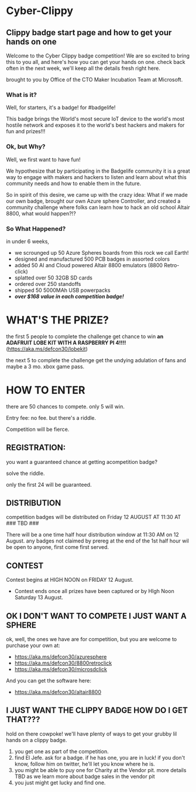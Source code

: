 # Cyber-Clippy
## Clippy badge start page and how to get your hands on one

Welcome to the Cyber Clippy badge competition!
We are so excited to bring this to you all, and here's how you can get your hands on one. check back often in the next week, we'll keep all the details fresh right here.

brought to you by Office of the CTO Maker Incubation Team at Microsoft.

### What is it?
Well, for starters, it's a badge! for #badgelife! 

This badge brings the World's most secure IoT device to the world's most hostile network and exposes it to the world's best hackers and makers for fun and prizes!!!

### Ok, but Why?
Well, we first want to have fun! 

We hypothesize that by participating in the Badgelife community it is a great way to engage with makers and hackers to listen and learn about what this community needs and how to enable them in the future. 

So in spirit of this desire, we came up with the crazy idea: What if we made our own badge, brought our own Azure sphere Controller, and created a community challenge where folks can learn how to hack an old school Altair 8800, what would happen?!?

### So What Happened?
in under 6 weeks,
- we scrounged up 50 Azure Spheres boards from this rock we call Earth!
- designed and manufactured 500 PCB badges in assorted colors
- added 50 AI and Cloud powered Altair 8800 emulators (8800 Retro-click)
- splatted over 50 32GB SD cards
- ordered over 250 standoffs
- shipped 50 5000MAh USB powerpacks
- **_over $168 value in each competition badge!_**

# WHAT'S THE PRIZE?
the first 5 people to complete the challenge get chance to win
**an ADAFRUIT LOBE KIT WITH A RASPBERRY PI 4!!!!**(https://aka.ms/defcon30/lobekit) 

the next 5 to complete the challenge get the undying adulation of fans and maybe a 3 mo. xbox game pass. 

# HOW TO ENTER
<!-- G4M3 st@rt5 n0w! !!||:: aHR0cHM6Ly93d3cuYmFzZTY0ZW5jb2RlLm5ldC9zaGFyZS9iaENQYQ== -->

there are 50 chances to compete. only 5 will win.

Entry fee: no fee. but there's a riddle.

Competition will be fierce.
<!-- "clippy's asshat" is the cipher -->

## REGISTRATION:
you want a guaranteed chance at getting acompetition badge? 

solve the riddle. 

only the first 24 will be guaranteed. 
<!-- how does one enter the Riddle, if not to go where one knows is Also Known As Microsoft slashes DEFCON30? -->

## DISTRIBUTION
competition badges will be distributed on 
Friday 12 AUGUST AT 11:30 AT ### TBD ###

There will be a one time half hour distribution window at 11:30 AM on 12 August. 
any badges not claimed by prereg at the end of the 1st half hour wil be open to anyone, first come first served.

## CONTEST
Contest begins at HIGH NOON on FRIDAY 12 August. 

 * Contest ends once all prizes have been captured or by HIgh Noon Saturday 13 August.



## OK I DON'T WANT TO COMPETE I JUST WANT A SPHERE
ok, well, the ones we have are for competition, but you are welcome to purchase your own at: 
- https://aka.ms/defcon30/azuresphere
- https://aka.ms/defcon30/8800retroclick 
- https://aka.ms/defcon30/microsdclick

And you can get the software here:
- https://aka.ms/defcon30/altair8800  

## I JUST WANT THE CLIPPY BADGE HOW DO I GET THAT???
hold on there cowpoke! we'll have plenty of ways to get your grubby lil hands on a clippy badge.
1. you get one as part of the competition. 
2. find El Jefe. ask for a badge. if he has one, you are in luck! if you don't know, follow him on twitter, he'll let you know where he is. 
3. you might be able to puy one for Charity at the Vendor pit. more details TBD as we learn more about badge sales in the vendor pit
4. you just might get lucky and find one. 
